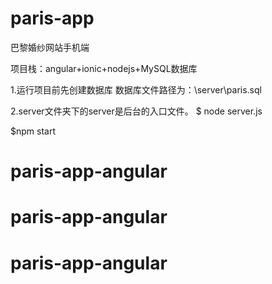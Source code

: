 # paris-app

巴黎婚纱网站手机端

项目栈：angular+ionic+nodejs+MySQL数据库

1.运行项目前先创建数据库
数据库文件路径为：\server\paris.sql

2.server文件夹下的server是后台的入口文件。
$ node server.js

$npm start

# paris-app-angular
# paris-app-angular
# paris-app-angular
